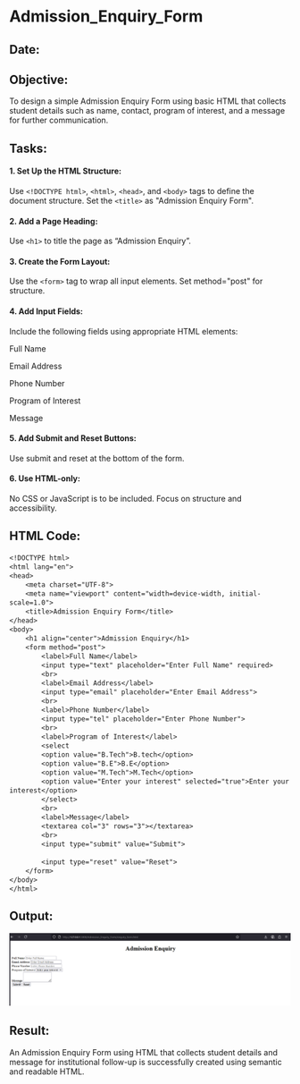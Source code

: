# Admission_Enquiry_Form
## Date:

## Objective:
To design a simple Admission Enquiry Form using basic HTML that collects student details such as name, contact, program of interest, and a message for further communication.

## Tasks:
#### 1. Set Up the HTML Structure:
Use ```<!DOCTYPE html>```, ```<html>```, ```<head>```, and ```<body>``` tags to define the document structure.
Set the ```<title>``` as "Admission Enquiry Form".

#### 2. Add a Page Heading:
Use ```<h1>``` to title the page as “Admission Enquiry”.

#### 3. Create the Form Layout:
Use the ```<form>``` tag to wrap all input elements. Set method="post" for structure.

#### 4. Add Input Fields:
Include the following fields using appropriate HTML elements:

Full Name

Email Address

Phone Number 

Program of Interest 

Message

#### 5. Add Submit and Reset Buttons:
Use submit and reset at the bottom of the form.

#### 6. Use HTML-only:
No CSS or JavaScript is to be included. Focus on structure and accessibility.

## HTML Code:
```
<!DOCTYPE html>
<html lang="en">
<head>
    <meta charset="UTF-8">
    <meta name="viewport" content="width=device-width, initial-scale=1.0">
    <title>Admission Enquiry Form</title>
</head>
<body>
    <h1 align="center">Admission Enquiry</h1>
    <form method="post">
        <label>Full Name</label>
        <input type="text" placeholder="Enter Full Name" required>
        <br>
        <label>Email Address</label>
        <input type="email" placeholder="Enter Email Address">
        <br>    
        <label>Phone Number</label>
        <input type="tel" placeholder="Enter Phone Number">
        <br>    
        <label>Program of Interest</label>
        <select
        <option value="B.Tech">B.tech</option>
        <option value="B.E">B.E</option>
        <option value="M.Tech">M.Tech</option>
        <option value="Enter your interest" selected="true">Enter your interest</option>
        </select>
        <br>
        <label>Message</label>
        <textarea col="3" rows="3"></textarea>
        <br>
        <input type="submit" value="Submit">
        
        <input type="reset" value="Reset">
    </form>
</body>
</html>
```

## Output:
![alt text](image.png)

## Result:
An Admission Enquiry Form using HTML that collects student details and message for institutional follow-up is successfully created using semantic and readable HTML.
